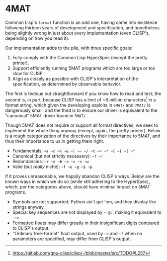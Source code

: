 # 4MAT

Common Lisp's `format` function is an odd one, having come into existence following thirteen years of development and specification, and nonetheless being slightly wrong in just about every implementation (even CLISP's, depending on how you read it).

Our implementation adds to the pile, with three specific goals:

1. Fully comply with the Common Lisp HyperSpec (except the pretty printer).
2. Support efficiently running 5MAT programs which are too large or too slow for CLISP.
3. Align as closely as possible with CLISP's interpretation of the specification, as determined by observable behavior.

The first is tedious but straightforward if you know how to read and test; the second is, in part, because CLISP has a limit of ~6 million characters[^1] in a format string, which given the developing exploits in `6MAT/` and `7MAT/` is dangerously small; and the third is to ensure our driver is equivalent to the "canonical" 5MAT driver found in `5MAT/`.

Though 5MAT does not require or support all format directives, we seek to implement the whole thing anyway (except, again, the pretty printer). Below is a rough categorization of the directives by their importance to 5MAT, and thus their importance to us in getting them right.

- Fundamentals: `~a ~c ~% ~& ~| ~~ ~/ ~t ~< ~* ~[ ~{ ~( ~^`
- Canonical (but not strictly necessary): `~? ~!`
- Redundancies: `~r ~d ~b ~o ~x ~s ~w`
- Valid (but *really* niche): `~f ~e ~g ~$ ~p`

[^1]: https://gitlab.com/gnu-clisp/clisp/-/blob/master/src/TODO#L257

If it proves unreasonable, we happily abandon CLISP's ways. Below are the known ways in which we do so (while still adhering to the HyperSpec), which, per the categories above, should have minimal impact on 5MAT programs.

- Symbols are not supported; Python ain't got 'em, and they display like strings anyway.
- Special key sequences are not displayed by `~:@c`, making it equivalent to `~:c`.
- Formatted floats may differ greatly in their insignificant digits compared to CLISP's output.
- "Ordinary free-format" float output, used by `~e` and `~f` when no parameters are specified, may differ from CLISP's output.
